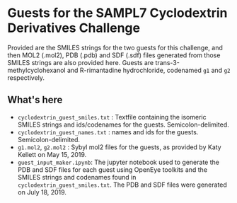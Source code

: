 # Guests for the SAMPL7 Cyclodextrin Derivatives Challenge

Provided are the SMILES strings for the two guests for this challenge, and then MOL2 (.mol2), PDB (.pdb) and SDF (.sdf) files generated from those SMILES strings are also provided here. Guests are trans-3-methylcyclohexanol and R-rimantadine hydrochloride, codenamed `g1` and `g2` respectively.


## What's here

- `cyclodextrin_guest_smiles.txt` : Textfile containing the isomeric SMILES strings and ids/codenames for the guests. Semicolon-delimited.
- `cyclodextrin_guest_names.txt` : names and ids for the guests. Semicolon-delimited.
- `g1.mol2`, `g2.mol2` : Sybyl mol2 files for the guests, as provided by Katy Kellett on May 15, 2019.
- `guest_input_maker.ipynb`: The jupyter notebook used to generate the PDB and SDF files for each guest using OpenEye toolkits and the SMILES strings and codenames found in `cyclodextrin_guest_smiles.txt`. The PDB and SDF files were generated on July 18, 2019.
